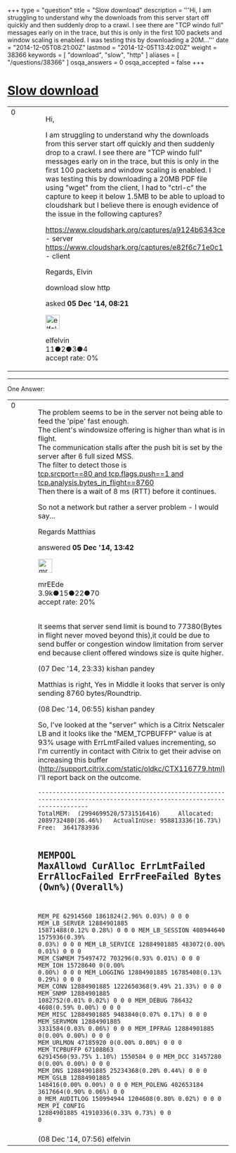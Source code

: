 +++
type = "question"
title = "Slow download"
description = '''Hi, I am struggling to understand why the downloads from this server start off quickly and then suddenly  drop to a crawl. I see there are &quot;TCP windo full&quot; messages early on in the trace, but this is only in the first 100 packets and window scaling is enabled. I was testing this by downloading a 20M...'''
date = "2014-12-05T08:21:00Z"
lastmod = "2014-12-05T13:42:00Z"
weight = 38366
keywords = [ "download", "slow", "http" ]
aliases = [ "/questions/38366" ]
osqa_answers = 0
osqa_accepted = false
+++

<div class="headNormal">

# [Slow download](/questions/38366/slow-download)

</div>

<div id="main-body">

<div id="askform">

<table id="question-table" style="width:100%;"><colgroup><col style="width: 50%" /><col style="width: 50%" /></colgroup><tbody><tr class="odd"><td style="width: 30px; vertical-align: top"><div class="vote-buttons"><div id="post-38366-score" class="post-score" title="current number of votes">0</div><div id="favorite-count" class="favorite-count"></div></div></td><td><div id="item-right"><div class="question-body"><p>Hi,</p><p>I am struggling to understand why the downloads from this server start off quickly and then suddenly drop to a crawl. I see there are "TCP windo full" messages early on in the trace, but this is only in the first 100 packets and window scaling is enabled. I was testing this by downloading a 20MB PDF file using "wget" from the client, I had to "ctrl-c" the capture to keep it below 1.5MB to be able to upload to cloudshark but I believe there is enough evidence of the issue in the following captures?</p><p><a href="https://www.cloudshark.org/captures/a9124b6343ce">https://www.cloudshark.org/captures/a9124b6343ce</a> - server <a href="https://www.cloudshark.org/captures/e82f6c71e0c1">https://www.cloudshark.org/captures/e82f6c71e0c1</a> - client</p><p>Regards, Elvin</p></div><div id="question-tags" class="tags-container tags">download slow http</div><div id="question-controls" class="post-controls"></div><div class="post-update-info-container"><div class="post-update-info post-update-info-user"><p>asked <strong>05 Dec '14, 08:21</strong></p><img src="https://secure.gravatar.com/avatar/1ce649a675fca2f5c781be34d79582c8?s=32&amp;d=identicon&amp;r=g" class="gravatar" width="32" height="32" alt="elfelvin&#39;s gravatar image" /><p>elfelvin<br />
<span class="score" title="11 reputation points">11</span><span title="2 badges"><span class="badge1">●</span><span class="badgecount">2</span></span><span title="3 badges"><span class="silver">●</span><span class="badgecount">3</span></span><span title="4 badges"><span class="bronze">●</span><span class="badgecount">4</span></span><br />
<span class="accept_rate" title="Rate of the user&#39;s accepted answers">accept rate:</span> <span title="elfelvin has no accepted answers">0%</span></p></div></div><div id="comments-container-38366" class="comments-container"></div><div id="comment-tools-38366" class="comment-tools"></div><div class="clear"></div><div id="comment-38366-form-container" class="comment-form-container"></div><div class="clear"></div></div></td></tr></tbody></table>

------------------------------------------------------------------------

<div class="tabBar">

<span id="sort-top"></span>

<div class="headQuestions">

One Answer:

</div>

</div>

<span id="38374"></span>

<div id="answer-container-38374" class="answer">

<table style="width:100%;"><colgroup><col style="width: 50%" /><col style="width: 50%" /></colgroup><tbody><tr class="odd"><td style="width: 30px; vertical-align: top"><div class="vote-buttons"><div id="post-38374-score" class="post-score" title="current number of votes">0</div></div></td><td><div class="item-right"><div class="answer-body"><p>The problem seems to be in the server not being able to feed the 'pipe' fast enough.<br />
The client's windowsize offering is higher than what is in flight.<br />
The communication stalls after the push bit is set by the server after 6 full sized MSS.<br />
The filter to detect those is<br />
<a href="https://www.cloudshark.org/captures/a9124b6343ce?filter=tcp.srcport%3D%3D80%20and%20tcp.flags.push%3D%3D1%20and%20tcp.analysis.bytes_in_flight%3D%3D8760">tcp.srcport==80 and tcp.flags.push==1 and tcp.analysis.bytes_in_flight==8760</a><br />
Then there is a wait of 8 ms (RTT) before it continues.</p><p>So not a network but rather a server problem - I would say...</p><p>Regards Matthias</p></div><div class="answer-controls post-controls"></div><div class="post-update-info-container"><div class="post-update-info post-update-info-user"><p>answered <strong>05 Dec '14, 13:42</strong></p><img src="https://secure.gravatar.com/avatar/5500bd1decb766660522dfb347eedc49?s=32&amp;d=identicon&amp;r=g" class="gravatar" width="32" height="32" alt="mrEEde&#39;s gravatar image" /><p>mrEEde<br />
<span class="score" title="3892 reputation points"><span>3.9k</span></span><span title="15 badges"><span class="badge1">●</span><span class="badgecount">15</span></span><span title="22 badges"><span class="silver">●</span><span class="badgecount">22</span></span><span title="70 badges"><span class="bronze">●</span><span class="badgecount">70</span></span><br />
<span class="accept_rate" title="Rate of the user&#39;s accepted answers">accept rate:</span> <span title="mrEEde has 48 accepted answers">20%</span> </br></br></p></div></div><div id="comments-container-38374" class="comments-container"><span id="38423"></span><div id="comment-38423" class="comment"><div id="post-38423-score" class="comment-score"></div><div class="comment-text"><p>It seems that server send limit is bound to 77380(Bytes in flight never moved beyond this),it could be due to send buffer or congestion window limitation from server end because client offered windows size is quite higher.</p></div><div id="comment-38423-info" class="comment-info"><span class="comment-age">(07 Dec '14, 23:33)</span> kishan pandey</div></div><span id="38439"></span><div id="comment-38439" class="comment"><div id="post-38439-score" class="comment-score"></div><div class="comment-text"><p>Matthias is right, Yes in Middle it looks that server is only sending 8760 bytes/Roundtrip.</p></div><div id="comment-38439-info" class="comment-info"><span class="comment-age">(08 Dec '14, 06:55)</span> kishan pandey</div></div><span id="38442"></span><div id="comment-38442" class="comment"><div id="post-38442-score" class="comment-score"></div><div class="comment-text"><p>So, I've looked at the "server" which is a Citrix Netscaler LB and it looks like the "MEM_TCPBUFFP" value is at 93% usage with ErrLmtFailed values incrementing, so I'm currently in contact with Citrix to get their advise on increasing this buffer (<a href="http://support.citrix.com/static/oldkc/CTX116779.html)">http://support.citrix.com/static/oldkc/CTX116779.html)</a> I'll report back on the outcome.</p><pre><code>----------------------------------------------------------------------------------------------------------------------
TotalMEM:  (2994699520/5731516416)     Allocated:  2089732480(36.46%)   ActualInUse: 958813336(16.73%)    Free:  3641783936

MEMPOOL             MaxAllowd           CurAlloc                  ErrLmtFailed   ErrAllocFailed  ErrFreeFailed
                                     Bytes (Own%)(Overall%)
----------------------------------------------------------------------------------------------------------------------
MEM_PE               62914560       1861824(2.96%  0.03%)          0                0            0
MEM_LB_SERVER     12884901885      15871488(0.12%  0.28%)          0                0            0
MEM_LB_SESSION      408944640       1575936(0.39%  0.03%)          0                0            0
MEM_LB_SERVICE    12884901885        483072(0.00%  0.01%)          0                0            0
MEM_CSWMEM           75497472        703296(0.93%  0.01%)          0                0            0
MEM_IOH              15728640             0(0.00%  0.00%)          0                0            0
MEM_LOGGING       12884901885      16785408(0.13%  0.29%)          0                0            0
MEM_CONN          12884901885    1222650368(9.49%  21.33%)          0                0            0
MEM_SNMP          12884901885       1082752(0.01%  0.02%)          0                0            0
MEM_DEBUG              786432          4608(0.59%  0.00%)          0                0            0
MEM_MISC          12884901885       9483840(0.07%  0.17%)          0                0            0
MEM_SERVMON       12884901885       3331584(0.03%  0.06%)          0                0            0
MEM_IPFRAG        12884901885             0(0.00%  0.00%)          0                0            0
MEM_URLMON           47185920             0(0.00%  0.00%)          0                0            0
MEM_TCPBUFFP         67108863      62914560(93.75%  1.10%)    1550584                0            0
MEM_DCC              31457280             0(0.00%  0.00%)          0                0            0
MEM_DNS           12884901885      25234368(0.20%  0.44%)          0                0            0
MEM_GSLB          12884901885        148416(0.00%  0.00%)          0                0            0
MEM_POLENG          402653184       3617664(0.90%  0.06%)          0                0            0
MEM_AUDITLOG        150994944       1204608(0.80%  0.02%)          0                0            0
MEM_PI_CONFIG     12884901885      41910336(0.33%  0.73%)          0                0            0</code></pre></div><div id="comment-38442-info" class="comment-info"><span class="comment-age">(08 Dec '14, 07:56)</span> elfelvin</div></div></div><div id="comment-tools-38374" class="comment-tools"></div><div class="clear"></div><div id="comment-38374-form-container" class="comment-form-container"></div><div class="clear"></div></div></td></tr></tbody></table>

</div>

<div class="paginator-container-left">

</div>

</div>

</div>

